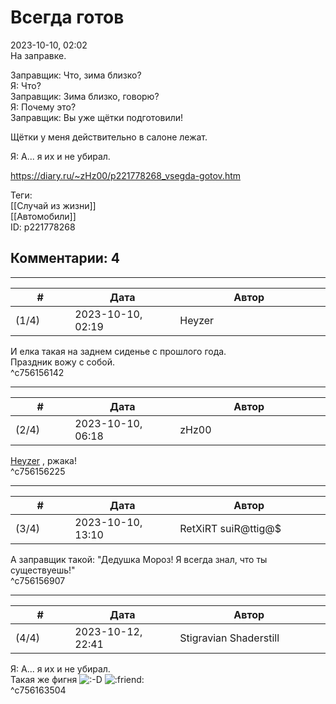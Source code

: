 Всегда готов
============

  
2023-10-10, 02:02  
 На заправке.   
   
 Заправщик: Что, зима близко?   
 Я: Что?   
 Заправщик: Зима близко, говорю?   
 Я: Почему это?   
 Заправщик: Вы уже щётки подготовили!   
   
 Щётки у меня действительно в салоне лежат.   
   
 Я: А... я их и не убирал.   
  
<https://diary.ru/~zHz00/p221778268_vsegda-gotov.htm>  
  
Теги:  
[[Случай из жизни]]  
[[Автомобили]]  
ID: p221778268  


Комментарии: 4
--------------

  


---



|         #         |              Дата              |                     Автор                     |           ID           |
| --- | --- | --- | --- |
| (1/4) | 2023-10-10, 02:19 | Heyzer | c756156142 |

  
 И елка такая на заднем сиденье с прошлого года.   
 Праздник вожу с собой.   
 ^c756156142

---



|         #         |              Дата              |                     Автор                     |           ID           |
| --- | --- | --- | --- |
| (2/4) | 2023-10-10, 06:18 | zHz00 | c756156225 |

  
  [Heyzer](https://heyzero.diary.ru "Orca's dreams")  , ржака!   
 ^c756156225

---



|         #         |              Дата              |                     Автор                     |           ID           |
| --- | --- | --- | --- |
| (3/4) | 2023-10-10, 13:10 | RetXiRT suiR@ttig@$ | c756156907 |

  
 А заправщик такой: "Дедушка Мороз! Я всегда знал, что ты существуешь!"   
 ^c756156907

---



|         #         |              Дата              |                     Автор                     |           ID           |
| --- | --- | --- | --- |
| (4/4) | 2023-10-12, 22:41 | Stigravian Shaderstill | c756163504 |

  
  Я: А... я их и не убирал.    
 Такая же фигня ![:-D](/picture/1133.gif) ![:friend:](/picture/1362.gif)   
 ^c756163504